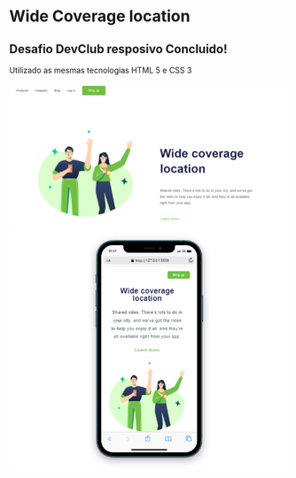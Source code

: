 <h1>Wide Coverage location</h1>
<h2>Desafio DevClub resposivo Concluido!</h2>
<p>Utilizado as mesmas tecnologias HTML 5 e CSS 3</p>
<img src="https://github.com/GustavoMiranda01/Projeto-CSS-Resposivo-03/blob/main/img/Projeto%20CSS%200.png?raw=true"/>
<img src="https://github.com/GustavoMiranda01/Projeto-CSS-Resposivo-03/blob/main/img/Projeto%20CSS%2000.png?raw=true"/>
